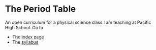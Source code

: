 The Period Table
==================

An open curriculum for a physical science class I am teaching at Pacific High School.  Go to 

- The [index page](http://nbviewer.ipython.org/urls/raw.github.com/ehmatthes/phs_periodic_table/master/notebooks/index.ipynb)
- The [syllabus](http://nbviewer.ipython.org/urls/raw.github.com/ehmatthes/phs_periodic_table/master/notebooks/syllabus.ipynb)
